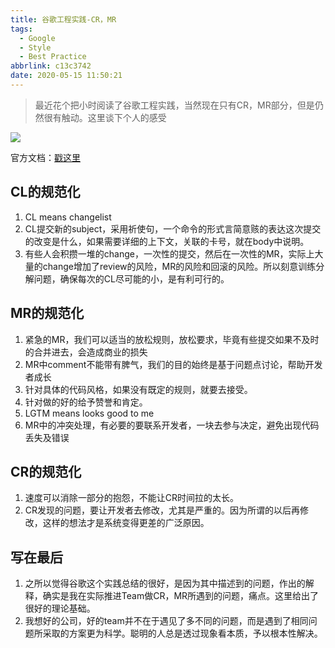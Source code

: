 ```yaml
---
title: 谷歌工程实践-CR，MR
tags:
  - Google
  - Style
  - Best Practice
abbrlink: c13c3742
date: 2020-05-15 11:50:21
---
```

> 最近花个把小时阅读了谷歌工程实践，当然现在只有CR，MR部分，但是仍然很有触动。这里谈下个人的感受


![](https://static.1991421.cn/2020/2020-05-15-115215.jpeg)

官方文档：[戳这里](https://github.com/google/eng-practices)

## CL的规范化

1. CL means changelist
2. CL提交新的subject，采用祈使句，一个命令的形式言简意赅的表达这次提交的改变是什么，如果需要详细的上下文，关联的卡号，就在body中说明。
3. 有些人会积攒一堆的change，一次性的提交，然后在一次性的MR，实际上大量的change增加了review的风险，MR的风险和回滚的风险。所以刻意训练分解问题，确保每次的CL尽可能的小，是有利可行的。


## MR的规范化
1. 紧急的MR，我们可以适当的放松规则，放松要求，毕竟有些提交如果不及时的合并进去，会造成商业的损失
2. MR中comment不能带有脾气，我们的目的始终是基于问题点讨论，帮助开发者成长
3. 针对具体的代码风格，如果没有既定的规则，就要去接受。
4. 针对做的好的给予赞誉和肯定。
5. LGTM means looks good to me
6. MR中的冲突处理，有必要的要联系开发者，一块去参与决定，避免出现代码丢失及错误

## CR的规范化
1. 速度可以消除一部分的抱怨，不能让CR时间拉的太长。
2. CR发现的问题，要让开发者去修改，尤其是严重的。因为所谓的以后再修改，这样的想法才是系统变得更差的广泛原因。


## 写在最后

1. 之所以觉得谷歌这个实践总结的很好，是因为其中描述到的问题，作出的解释，确实是我在实际推进Team做CR，MR所遇到的问题，痛点。这里给出了很好的理论基础。
2. 我想好的公司，好的team并不在于遇见了多不同的问题，而是遇到了相同问题所采取的方案更为科学。聪明的人总是透过现象看本质，予以根本性解决。

